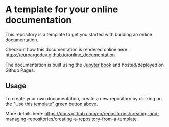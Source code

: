# A template for your online documentation

This repository is a template to get you started with building an online documentation.

Checkout how this documentation is rendered online here: https://euroargodev.github.io/online_documentation

The documentation is built using the [Jupyter book](https://jupyterbook.org/en/stable/intro.html) and hosted/deployed on Github Pages.

## Usage

To create your own documentation, create a new repository by clicking on the ["Use this template" green button above](https://github.com/new?template_name=online_documentation&template_owner=euroargodev).

More details here:
https://docs.github.com/en/repositories/creating-and-managing-repositories/creating-a-repository-from-a-template